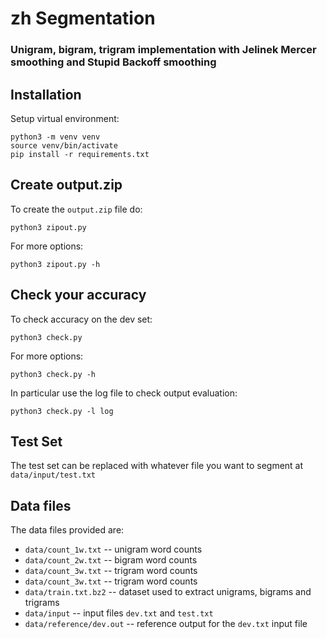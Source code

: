 
# zh Segmentation

### Unigram, bigram, trigram implementation with Jelinek Mercer smoothing and Stupid Backoff smoothing

## Installation

Setup virtual environment:

    python3 -m venv venv
    source venv/bin/activate
    pip install -r requirements.txt 

## Create output.zip

To create the `output.zip` file do:

    python3 zipout.py

For more options:

    python3 zipout.py -h

## Check your accuracy

To check accuracy on the dev set:

    python3 check.py

For more options:

    python3 check.py -h

In particular use the log file to check output evaluation:

    python3 check.py -l log

## Test Set

The test set can be replaced with whatever file you want to segment at `data/input/test.txt`

## Data files

The data files provided are:

* `data/count_1w.txt` -- unigram word counts 
* `data/count_2w.txt` -- bigram word counts
* `data/count_3w.txt` -- trigram word counts
* `data/count_3w.txt` -- trigram word counts
* `data/train.txt.bz2` -- dataset used to extract unigrams, bigrams and trigrams
* `data/input` -- input files `dev.txt` and `test.txt`
* `data/reference/dev.out` -- reference output for the `dev.txt` input file

